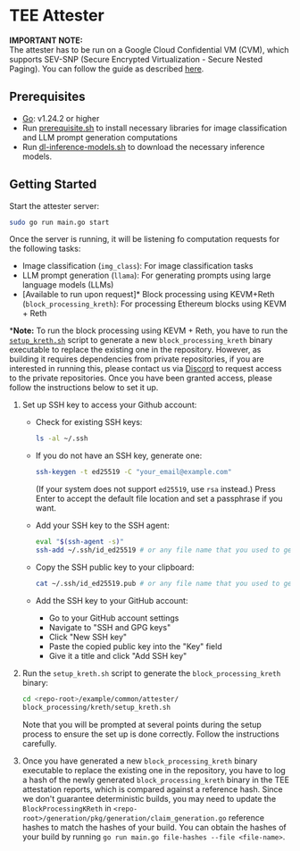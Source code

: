 # TEE Attester

**IMPORTANT NOTE:**    
The attester has to be run on a Google Cloud Confidential VM (CVM), which  supports SEV-SNP (Secure Encrypted Virtualization - Secure Nested Paging). You can follow the guide as described [here](https://github.com/samcamwilliams/HyperBEAM/blob/main/GCP-notes.md#create-an-amd-sev-snp-instance).

## Prerequisites

- [Go](https://go.dev/dl/): v1.24.2 or higher
- Run [prerequisite.sh](inference/src/prerequisite.sh) to install necessary libraries for image classification and LLM prompt generation computations
- Run [dl-inference-models.sh](inference/src/dl-inference-models.sh) to download the necessary 
inference models.


## Getting Started

Start the attester server:

```bash
sudo go run main.go start
```

Once the server is running, it will be listening fo computation requests for the following tasks:
- Image classification (`img_class`): For image classification tasks
- LLM prompt generation (`llama`): For generating prompts using large language models (LLMs)
- [Available to run upon request]* Block processing using KEVM+Reth (`block_processing_kreth`): For processing Ethereum blocks using KEVM + Reth

***Note:** To run the block processing using KEVM + Reth, you have to run the [`setup_kreth.sh`](block_processing/kreth/setup_kreth.sh) script 
to generate a new `block_processing_kreth` binary executable to replace the existing one in the repository. However, as building it requires 
dependencies from private repositories, if you are interested in running this, please contact us via [Discord](https://discord.gg/vYpVVTKx) 
to request access to the private repositories. Once you have been granted access, please follow the instructions below to set it up.

1. Set up SSH key to access your Github account:
    - Check for existing SSH keys:
      ```bash
      ls -al ~/.ssh
      ```

    - If you do not have an SSH key, generate one:
      ```bash
      ssh-keygen -t ed25519 -C "your_email@example.com"
      ```
      (If your system does not support `ed25519`, use `rsa` instead.)
      Press Enter to accept the default file location and set a passphrase if you want.

    - Add your SSH key to the SSH agent:
      ```bash
      eval "$(ssh-agent -s)"
      ssh-add ~/.ssh/id_ed25519 # or any file name that you used to generate the key
      ```

    - Copy the SSH public key to your clipboard:
      ```bash
      cat ~/.ssh/id_ed25519.pub # or any file name that you used to generate the key
      ```

    - Add the SSH key to your GitHub account:
      - Go to your GitHub account settings
      - Navigate to "SSH and GPG keys"
      - Click "New SSH key"
      - Paste the copied public key into the "Key" field
      - Give it a title and click "Add SSH key"

2. Run the `setup_kreth.sh` script to generate the `block_processing_kreth` binary:
   ```bash
   cd <repo-root>/example/common/attester/
   block_processing/kreth/setup_kreth.sh
   ```
   Note that you will be prompted at several points during the setup process to ensure the set up is done correctly. Follow the instructions carefully.

3. Once you have generated a new `block_processing_kreth` binary executable to replace the existing one in the repository, 
you have to log a hash of the newly generated `block_processing_kreth` binary in the TEE attestation reports, which is compared 
against a reference hash. Since we don't guarantee deterministic builds, you may need to update the `BlockProcessingKReth` in 
`<repo-root>/generation/pkg/generation/claim_generation.go` reference hashes to match the hashes of your build. You can obtain 
the hashes of your build by running `go run main.go file-hashes --file <file-name>`.
